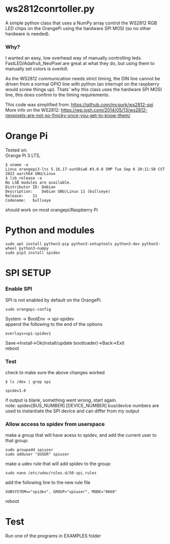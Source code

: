 # ws2812conrtoller.py

A simple python class that uses a NumPy array control the WS2812 RGB LED chips on the OrangePi using the hardware SPI MOSI (so no other hardware is needed). </p>

### Why?

I wanted an easy, low overhead way of manually controlling leds. FastLED/Adafruit_NeoPixel are great at what they do, but using them to manually set colors is overkill.</p>

As the WS2812 communication needs strict timing, the DIN line cannot be driven from a normal GPIO line with python (an interrupt on the raspberry would screw things up). Thats' why this class uses the hardware SPI MOSI line, this does confirm to the timing requirements.</p>

This code was simplified from: https://github.com/mcgurk/ws2812-spi <br>
More info on the WS2812: https://wp.josh.com/2014/05/13/ws2812-neopixels-are-not-so-finicky-once-you-get-to-know-them/ <br>



# Orange Pi
Tested on: <br>
Orange Pi 3 LTS, <br>

```
$ uname -a
Linux orangepi3-lts 5.16.17-sun50iw6 #3.0.8 SMP Tue Sep 6 20:11:50 CST 2022 aarch64 GNU/Linux
$ lsb_release -a
No LSB modules are available.
Distributor ID:	Debian
Description:	Debian GNU/Linux 11 (bullseye)
Release:	11
Codename:	bullseye
``` 
</p>
should work on most orangepi/Raspberry Pi 


# Python and modules


```
sudo apt install python3-pip python3-setuptools python3-dev python3-wheel python3-numpy
sudo pip3 install spidev
```

# SPI SETUP


### Enable SPI


SPI is not enabled by default on the OrangePi.

```
sudo orangepi-config

```

System -> BootEnv -> spi-spidev<br>
append the following to the end of the options


```
overlays=spi-spidev1
```

Save->Install->Ok(install/update bootloader)->Back->Exit<br>
reboot<br>


### Test

check to make sure the above changes worked

```
$ ls /dev | grep spi

spidev1.0
```

if output is blank, something went wrong, start again.<br>
note: spidev[BUS_NUMBER].[DEVICE_NUMBER] bus/device numbers are used to instantiate the SPI device and can differ from my output

### Allow access to spidev from userspace

make a group that will have acess to spidev, and add the current user to that group:<br>

```
sudo groupadd spiuser
sudo adduser "$USER" spiuser
```

make a udev rule that will add spidev to the group:<br>

```
sudo nano /etc/udev/rules.d/50-spi.rules
```

add the following line to the new rule file

```
SUBSYSTEM=="spidev", GROUP="spiuser", MODE="0660"
```

reboot


# Test

Run one of the programs in EXAMPLES folder

